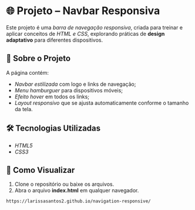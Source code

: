# 🌐 Projeto – Navbar Responsiva  

Este projeto é uma *barra de navegação responsiva*, criada para treinar e aplicar conceitos de *HTML e CSS*, explorando práticas de **design adaptativo** para diferentes dispositivos.  

## 📌 Sobre o Projeto  
A página contém:  
- *Navbar estilizada* com logo e links de navegação;  
- *Menu hamburguer* para dispositivos móveis;  
- *Efeito hover* em todos os links;  
- *Layout responsivo* que se ajusta automaticamente conforme o tamanho da tela.  

## 🛠 Tecnologias Utilizadas  
- *HTML5*  
- *CSS3*  

## 👀 Como Visualizar  
1. Clone o repositório ou baixe os arquivos.  
2. Abra o arquivo **index.html** em qualquer navegador.  

```bash
https://larissasantos2.github.io/navigation-responsive/
